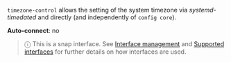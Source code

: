 `timezone-control` allows the setting of the system timezone via *systemd-timedated* and directly (and independently of `config core`).

**Auto-connect**: no

> ⓘ  This is a snap interface. See [Interface management](/t/interface-management/6154) and [Supported interfaces](/t/supported-interfaces/7744) for further details on how interfaces are used.